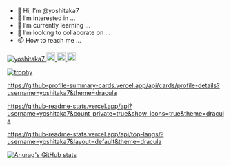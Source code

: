 - 👋 Hi, I’m @yoshitaka7
- 👀 I’m interested in ...
- 🌱 I’m currently learning ...
- 💞️ I’m looking to collaborate on ...
- 📫 How to reach me ...

<!---
yoshitaka7/yoshitaka7 is a ✨ special ✨ repository because its `README.md` (this file) appears on your GitHub profile.
You can click the Preview link to take a look at your changes.
--->

<p align="left">
  <a href="https://github.com/yoshitaka7/yoshitaka7/">
    <img src="https://komarev.com/ghpvc/?username=yoshitaka7" alt="yoshitaka7" />
  </a>
  <a href="https://github.com/yoshitaka7">
    <img height="20" src="https://img.shields.io/github/followers/yoshitaka7?label=follow&logo=github&style=flat" />
  </a>
  <a href="http://qiita.com/odennkunn">
    <img height="20" src="https://qiita-badge.apiapi.app/s/odennkunn/posts.svg" />
  </a>
  <//qiita.com/odennkunn">
    <img height="20" src="https://qiita-badge.apiapi.app/s/odennkunn/contributions.svg" />
  </a>
</p>
  
[![trophy](https://github-profile-trophy.vercel.app/?yoshitaka7=ryo-ma&theme=onedark)](https://github.com/ryo-ma/github-profile-trophy)

https://github-profile-summary-cards.vercel.app/api/cards/profile-details?username=yoshitaka7&theme=dracula
    
https://github-readme-stats.vercel.app/api?username=yoshitaka7&count_private=true&show_icons=true&theme=dracula
  
https://github-readme-stats.vercel.app/api/top-langs/?username=yoshitaka7&layout=default&theme=dracula
  
[![Anurag's GitHub stats](https://github-readme-stats.vercel.app/api?yoshitaka7=anuraghazra)](https://github.com/anuraghazra/github-readme-stats)
